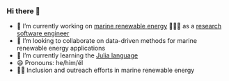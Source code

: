 ### Hi there 👋
- 🔭 I’m currently working on [marine renewable energy](https://openei.org/wiki/PRIMRE/MRE_Basics/Wave_Energy) 🌊🌊🌊 as a [research software engineer](https://us-rse.org/)
- 👯 I’m looking to collaborate on data-driven methods for marine renewable energy applications
- 🌱 I’m currently learning the [Julia language](https://julialang.org/)
- 😄 Pronouns: he/him/él
- 👏🏾 Inclusion and outreach efforts in marine renewable energy
<!--
**cmichelenstrofer/cmichelenstrofer** is a ✨ _special_ ✨ repository because its `README.md` (this file) appears on your GitHub profile.

Here are some ideas to get you started:

- 🔭 I’m currently working on ...
- 🌱 I’m currently learning ...
- 👯 I’m looking to collaborate on ...
- 🤔 I’m looking for help with ...
- 💬 Ask me about ...
- 📫 How to reach me: ...
- 😄 Pronouns: ...
- ⚡ Fun fact: ...
-->

